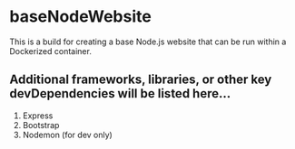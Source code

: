 # baseNodeWebsite

This is a build for creating a base Node.js website that can be
run within a Dockerized container.

## Additional frameworks, libraries, or other key devDependencies will be listed here...

1. Express
2. Bootstrap
3. Nodemon (for dev only)
